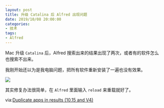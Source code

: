 ```yaml
---
layout: post
title: 升级 Catalina 后 Alfred 出现问题
date: 2019/10/08 20:00:00
categories:
- 技术
tags:
- Alfred
---
```


Mac 升级 `Catalina` 后，Alfred 搜索出来的结果出现了两次，或者有的软件怎么也搜索不出来。

我刚开始还以为是我电脑问题，把所有软件重新安装了一遍也没有效果。

![](http://pics.naaln.com/blog/2019-10-08-073109.jpg-basicBlog)

其实修复办法很简单，在 `Alfred` 里面输入 `reload` 来重载就好了。

via:[Duplicate apps in results (10.15 and V4)](https://www.alfredforum.com/topic/13121-duplicate-apps-in-results-1015-and-v4/)
